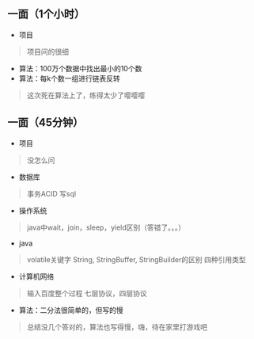 ## 一面（1个小时）
- 项目
> 项目问的很细
- 算法：100万个数据中找出最小的10个数
- 算法：每k个数一组进行链表反转
> 这次死在算法上了，练得太少了嘤嘤嘤

## 一面（45分钟）
- 项目
> 没怎么问
- 数据库
> 事务ACID
> 写sql
- 操作系统
> java中wait，join，sleep，yield区别（答错了。。。）
- java
> volatile关键字
> String, StringBuffer, StringBuilder的区别
> 四种引用类型
- 计算机网络
> 输入百度整个过程
> 七层协议，四层协议
- 算法：二分法很简单的，但写的慢

> 总结没几个答对的，算法也写得慢，嗨，待在家里打游戏吧

